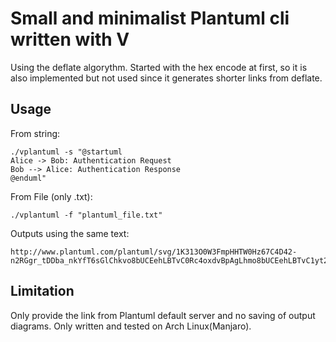 # Small and minimalist Plantuml cli written with V

Using the deflate algorythm.
Started with the hex encode at first, so it is also implemented but not used since it generates shorter links from deflate.


## Usage

From string:
```shell ignore
./vplantuml -s "@startuml
Alice -> Bob: Authentication Request
Bob --> Alice: Authentication Response
@enduml"
```
From File (only .txt):
```shell ignore
./vplantuml -f "plantuml_file.txt"
```

Outputs using the same text:
```shell ignore
http://www.plantuml.com/plantuml/svg/1K313O0W3FmpHHTW0Hz67C4D42-n2RGgr_tDDba_nkYfT6sGlChkvo8bUCEehLBTvC0Rc4oxdvBpAgLhmo8bUCEehLBTvC1yt2RI1hjYz1y0
```

## Limitation

Only provide the link from Plantuml default server and no saving of output diagrams.
Only written and tested on Arch Linux(Manjaro).
